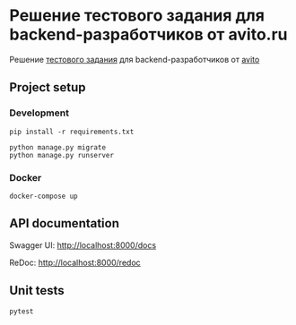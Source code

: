 # Решение тестового задания для backend-разработчиков от avito.ru

Решение [тестового задания](https://github.com/avito-tech/verticals/blob/master/trainee/backend.md) для backend-разработчиков от [avito](https://avito.ru/)

## Project setup

### Development

```shell script
pip install -r requirements.txt

python manage.py migrate
python manage.py runserver
```

### Docker

```shell script
docker-compose up
```

## API documentation

Swagger UI: [http://localhost:8000/docs](http://localhost:8000/docs)

ReDoc: [http://localhost:8000/redoc](http://localhost:8000/redoc)

## Unit tests

```shell script
pytest
```